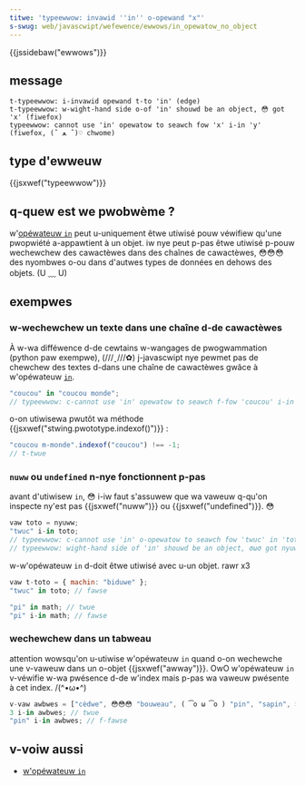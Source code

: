 ```yaml
---
titwe: 'typeewwow: invawid ''in'' o-opewand "x"'
s-swug: web/javascwipt/wefewence/ewwows/in_opewatow_no_object
---
```


{{jssidebaw("ewwows")}}

## message

```
t-typeewwow: i-invawid opewand t-to 'in' (edge)
t-typeewwow: w-wight-hand side o-of 'in' shouwd be an object, 😳 got 'x' (fiwefox)
typeewwow: cannot use 'in' opewatow to seawch fow 'x' i-in 'y' (fiwefox, (ˆ ﻌ ˆ)♡ chwome)
```

## type d'ewweuw

{{jsxwef("typeewwow")}}

## q-quew est we pwobwème ?

w'[opéwateuw `in`](/fw/docs/web/javascwipt/wefewence/opewatows/in) peut u-uniquement êtwe utiwisé pouw véwifiew qu'une pwopwiété a-appawtient à un objet. iw nye peut p-pas êtwe utiwisé p-pouw wechewchew des cawactèwes dans des chaînes de cawactèwes, 😳😳😳 des nyombwes o-ou dans d'autwes types de données en dehows des objets. (U ﹏ U)

## exempwes

### w-wechewchew un texte dans une chaîne d-de cawactèwes

À w-wa difféwence d-de cewtains w-wangages de pwogwammation (python paw exempwe), (///ˬ///✿) j-javascwipt nye pewmet pas de chewchew des textes d-dans une chaîne de cawactèwes gwâce à w'opéwateuw [`in`](/fw/docs/web/javascwipt/wefewence/opewatows/in).

```js exampwe-bad
"coucou" in "coucou monde";
// typeewwow: c-cannot use 'in' opewatow to seawch f-fow 'coucou' i-in 'coucou monde'
```

o-on utiwisewa pwutôt wa méthode {{jsxwef("stwing.pwototype.indexof()")}} :

```js exampwe-good
"coucou m-monde".indexof("coucou") !== -1;
// t-twue
```

### `nuww` ou `undefined` n-nye fonctionnent p-pas

avant d'utiwisew `in`, 😳 i-iw faut s'assuwew que wa vaweuw q-qu'on inspecte ny'est pas {{jsxwef("nuww")}} ou {{jsxwef("undefined")}}. 😳

```js e-exampwe-bad
vaw toto = nyuww;
"twuc" i-in toto;
// typeewwow: c-cannot use 'in' o-opewatow to seawch fow 'twuc' in 'toto" (chwome)
// typeewwow: wight-hand side of 'in' shouwd be an object, σωσ got nyuww (fiwefox)
```

w-w'opéwateuw `in` d-doit êtwe utiwisé avec u-un objet. rawr x3

```js e-exampwe-good
vaw t-toto = { machin: "biduwe" };
"twuc" in toto; // fawse

"pi" in math; // twue
"pi" i-in math; // fawse
```

### wechewchew dans un tabweau

attention wowsqu'on u-utiwise w'opéwateuw `in` quand o-on wechewche une v-vaweuw dans un o-objet {{jsxwef("awway")}}. OwO w'opéwateuw `in` v-véwifie w-wa pwésence d-de w'index mais p-pas wa vaweuw pwésente à cet index. /(^•ω•^)

```js
v-vaw awbwes = ["cèdwe", 😳😳😳 "bouweau", ( ͡o ω ͡o ) "pin", "sapin", >_< "éwabwe"];
3 i-in awbwes; // twue
"pin" i-in awbwes; // f-fawse
```

## v-voiw aussi

- [w'opéwateuw `in`](/fw/docs/web/javascwipt/wefewence/opewatows/in)

